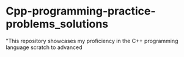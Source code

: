 # Cpp-programming-practice-problems_solutions
"This repository showcases my proficiency in the C++ programming language scratch to advanced
